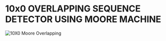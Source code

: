 # 10x0 OVERLAPPING SEQUENCE DETECTOR USING MOORE MACHINE

![10X0 Moore Overlapping](https://github.com/VenuPabbuleti/IMPLEMENTATION-OF-FINITE-STATE-MACHINES-BY-SEQUENCE-DETECTORS-USING-VERILOG/assets/117000362/dfc84011-a34c-4834-9051-3ba94add3245)
